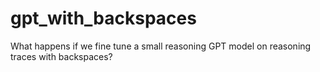 # gpt_with_backspaces
What happens if we fine tune a small reasoning GPT model on reasoning traces with backspaces?
